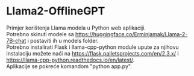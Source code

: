 # Llama2-OfflineGPT
Primjer korištenja Llama modela u Python web aplikaciji. <br />
Potrebno skinuti modele sa https://huggingface.co/Erminjamak/Llama-2-7B-chat i postaviti ih u models folder. <br />
Potrebno instalirati Flask i llama-cpp-python module upute za njihovu instalaciju možete naći na https://flask.palletsprojects.com/en/2.3.x/ i https://llama-cpp-python.readthedocs.io/en/latest/. <br />
Aplikacije se pokreće komandom "python app.py".



